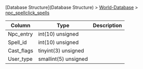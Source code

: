 [Database Structure](Database Structure) > [World-Database](World-Database) > [npc_spellclick_spells](npc_spellclick_spells)

Column | Type | Description
--- | --- | ---
Npc_entry | int(10) unsigned | 
Spell_id | int(10) unsigned | 
Cast_flags | tinyint(3) unsigned | 
User_type | smallint(5) unsigned | 
